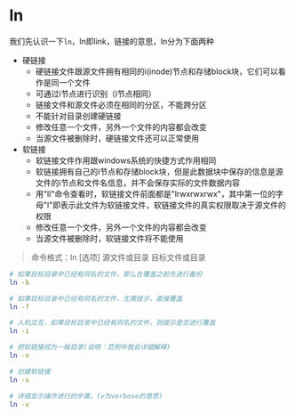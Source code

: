 # ln
我们先认识一下`ln`，ln即link，链接的意思，ln分为下面两种
- 硬链接
  - 硬链接文件跟源文件拥有相同的i(inode)节点和存储block块，它们可以看作是同一个文件
  - 可通过i节点进行识别（i节点相同）
  - 链接文件和源文件必须在相同的分区，不能跨分区
  - 不能针对目录创建硬链接
  - 修改任意一个文件，另外一个文件的内容都会改变
  - 当源文件被删除时，硬链接文件还可以正常使用
- 软链接
  - 软链接文件作用跟windows系统的快捷方式作用相同
  - 软链接拥有自己的i节点和存储block块，但是此数据块中保存的信息是源文件的i节点和文件名信息，并不会保存实际的文件数据内容
  - 用"ll"命令查看时，软链接文件前面都是"lrwxrwxrwx"，其中第一位的字母"l"即表示此文件为软链接文件，软链接文件的真实权限取决于源文件的权限
  - 修改任意一个文件，另外一个文件的内容都会改变
  - 当源文件被删除时，软链接文件将不能使用
>命令格式：ln [选项] 源文件或目录 目标文件或目录
```sh
# 如果目标目录中已经有同名的文件，那么在覆盖之前先进行备份
ln -b

# 如果目标目录中已经有同名的文件，无需提示，直接覆盖
ln -f

# 人机交互，如果目标目录中已经有同名的文件，则提示是否进行覆盖
ln -i

# 把软链接视为一般目录(说明：范例中我会详细解释)
ln -n

# 创建软链接
ln -s

# 详细显示操作进行的步骤。(v为verbose的意思)
ln -v
```

